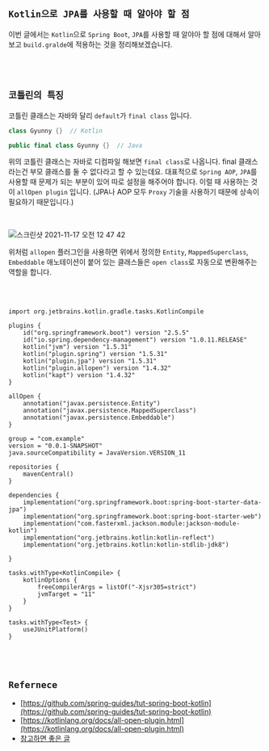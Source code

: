 ## `Kotlin으로 JPA를 사용할 때 알아야 할 점`

이번 글에서는 `Kotlin`으로 `Spring Boot`, `JPA`를 사용할 때 알야아 할 점에 대해서 알아보고 `build.gralde`에 적용하는 것을 정리해보겠습니다. 

<br> <br>

## `코틀린의 특징`

코틀린 클래스는 자바와 달리 `default`가 `final class` 입니다. 

```kotlin
class Gyunny {}  // Kotlin

public final class Gyunny {}  // Java
```

위의 코틀린 클래스는 자바로 디컴파일 해보면 `final class`로 나옵니다. final 클래스 라는건 부모 클래스를 둘 수 없다라고 할 수 있는데요. 대표적으로 `Spring AOP`, `JPA`를 사용할 때 문제가 되는 부분이 있어 따로 설정을 해주어야 합니다. 이럴 때 사용하는 것이 `allOpen plugin` 입니다. (JPA나 AOP 모두 `Proxy` 기술을 사용하기 때문에 상속이 필요하기 때문입니다.)

<br>

![스크린샷 2021-11-17 오전 12 47 42](https://user-images.githubusercontent.com/45676906/142018255-72b469af-5175-4fd2-916b-6f91333afcab.png)

위처럼 `allopen` 플러그인을 사용하면 위에서 정의한 `Entity`, `MappedSuperclass`, `Embeddable` 애노테이션이 붙어 있는 클래스들은 `open class`로 자동으로 변환해주는 역할을 합니다.

<br> <br>

```
import org.jetbrains.kotlin.gradle.tasks.KotlinCompile

plugins {
    id("org.springframework.boot") version "2.5.5"
    id("io.spring.dependency-management") version "1.0.11.RELEASE"
    kotlin("jvm") version "1.5.31"
    kotlin("plugin.spring") version "1.5.31"
    kotlin("plugin.jpa") version "1.5.31"
    kotlin("plugin.allopen") version "1.4.32"
    kotlin("kapt") version "1.4.32"
}

allOpen {
    annotation("javax.persistence.Entity")
    annotation("javax.persistence.MappedSuperclass")
    annotation("javax.persistence.Embeddable")
}

group = "com.example"
version = "0.0.1-SNAPSHOT"
java.sourceCompatibility = JavaVersion.VERSION_11

repositories {
    mavenCentral()
}

dependencies {
    implementation("org.springframework.boot:spring-boot-starter-data-jpa")
    implementation("org.springframework.boot:spring-boot-starter-web")
    implementation("com.fasterxml.jackson.module:jackson-module-kotlin")
    implementation("org.jetbrains.kotlin:kotlin-reflect")
    implementation("org.jetbrains.kotlin:kotlin-stdlib-jdk8")

}

tasks.withType<KotlinCompile> {
    kotlinOptions {
        freeCompilerArgs = listOf("-Xjsr305=strict")
        jvmTarget = "11"
    }
}

tasks.withType<Test> {
    useJUnitPlatform()
}
```

<br> <br>

## `Refernece`

- [https://github.com/spring-guides/tut-spring-boot-kotlin](https://github.com/spring-guides/tut-spring-boot-kotlin)
- [https://kotlinlang.org/docs/all-open-plugin.html](https://kotlinlang.org/docs/all-open-plugin.html)
- [참고하면 좋은 글](https://blog.junu.dev/37)